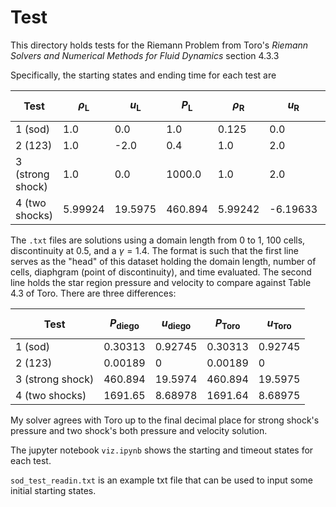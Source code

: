 # Test

This directory holds tests for the Riemann Problem from Toro's _Riemann Solvers and Numerical Methods for Fluid Dynamics_ section 4.3.3

Specifically, the starting states and ending time for each test are

| Test | $$\rho_{\mathrm{L}}$$ | $$u_{\mathrm{L}}$$ | $$P_{\mathrm{L}}$$ | $$\rho_{\mathrm{R}}$$ | $$u_{\mathrm{R}}$$ | $$P_{\mathrm{R}}$$ | Timeout (s) |
| --- | --- | --- | --- | --- | --- | --- | --- |
| 1 (sod) | 1.0 | 0.0 | 1.0 | 0.125 | 0.0 | 0.1 | 0.25 |
| 2 (123) | 1.0 | -2.0 | 0.4 | 1.0 | 2.0 | 0.4 | 0.15 |
| 3 (strong shock) | 1.0 | 0.0 | 1000.0 | 1.0 | 2.0 | 0.4 | 0.012 |
| 4 (two shocks) | 5.99924 | 19.5975 | 460.894 | 5.99242 | -6.19633 | 46.0950 | 0.035 |

The `.txt` files are solutions using a domain length from 0 to 1, 100 cells, discontinuity at 0.5, and a $\gamma = 1.4$. The format is such that the first line serves as the "head" of this dataset holding the domain length, number of cells, diaphgram (point of discontinuity), and time evaluated. The second line holds the star region pressure and velocity to compare against Table 4.3 of Toro. There are three differences:

| Test | $$P_{\mathrm{diego}}$$ | $$u_{\mathrm{diego}}$$ | $$P_{\mathrm{Toro}}$$ | $$u_{\mathrm{Toro}}$$ |
| --- | --- | --- | --- | --- |
| 1 (sod) | 0.30313 | 0.92745 | 0.30313 | 0.92745 |
| 2 (123) | 0.00189 | 0 | 0.00189 | 0 |
| 3 (strong shock) | 460.894 | 19.5974 | 460.894 | 19.5975 |
| 4 (two shocks) | 1691.65 | 8.68978 | 1691.64 | 8.68975 |

My solver agrees with Toro up to the final decimal place for strong shock's pressure and two shock's both pressure and velocity solution.

The jupyter notebook `viz.ipynb` shows the starting and timeout states for each test.

`sod_test_readin.txt` is an example txt file that can be used to input some initial starting states.
